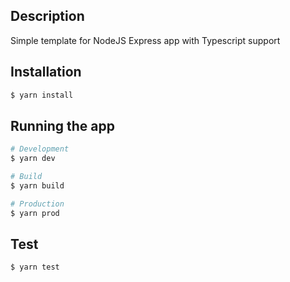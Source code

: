 ## Description

Simple template for NodeJS Express app with Typescript support

## Installation

```bash
$ yarn install
```

## Running the app

```bash
# Development
$ yarn dev

# Build
$ yarn build

# Production
$ yarn prod
```

## Test

```bash
$ yarn test
```

